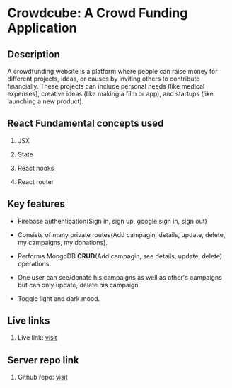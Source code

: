 # Crowdcube: A Crowd Funding Application

## Description

A crowdfunding website is a platform where people can raise money for different projects, ideas, or causes by inviting others to contribute financially. These projects can include personal needs (like medical expenses), creative ideas (like making a film or app), and startups (like launching a new product).

## React Fundamental concepts used

1. JSX

2. State

3. React hooks

4. React router

## Key features

- Firebase authentication(Sign in, sign up, google sign in, sign out)

- Consists of many private routes(Add campagin, details, update, delete, my campaigns, my donations).

- Performs MongoDB **CRUD**(Add campagin, see details, update, delete) operations.

- One user can see/donate his campaigns as well as other's campaigns but can only update, delete his campaign.

- Toggle light and dark mood.

## Live links

1. Live link: [visit](https://ph-b10-a10.web.app/)

## Server repo link

1. Github repo: [visit](https://github.com/sakib-333/ph-b10-a10-server)
